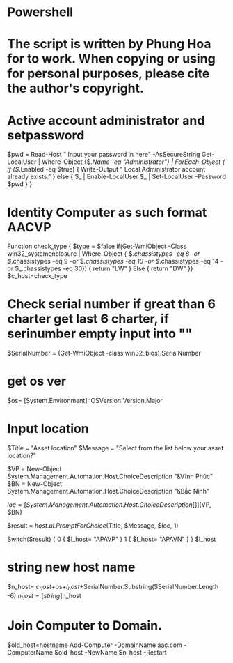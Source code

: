 # Powershell
# The script is written by Phung Hoa for to work. When copying or using for personal purposes, please cite the author's copyright.
# Active account administrator and setpassword  
$pwd = Read-Host " Input your password in here"  -AsSecureString
Get-LocalUser | Where-Object {$_.Name -eq "Administrator"} | ForEach-Object {
    if ($_.Enabled -eq $true) {
    Write-Output " Local Administrator account already exists."
    } else {
    $_ | Enable-LocalUser
    $_ | Set-LocalUser -Password $pwd
    }
}
# Identity Computer as such format AACVP 
Function check_type
{
    $type = $false
    if(Get-WmiObject -Class win32_systemenclosure | 
        Where-Object { $_.chassistypes -eq 8 -or $_.chassistypes -eq 9 -or $_.chassistypes -eq 10 -or $_.chassistypes -eq 14 -or $_.chassistypes -eq 30})
        {
        return "LW"
        }
        Else
        {
        return "DW"
        }}
$c_host=check_type
# Check serial number if great than 6 charter get last 6 charter, if serinumber empty input into "" 
$SerialNumber = (Get-WmiObject -class win32_bios).SerialNumber
# get os ver
$os= [System.Environment]::OSVersion.Version.Major
# Input location
$Title = "Asset location"
$Message = "Select from the list below your asset location?"

$VP = New-Object System.Management.Automation.Host.ChoiceDescription "&Vĩnh Phúc"
$BN = New-Object System.Management.Automation.Host.ChoiceDescription "&Bắc Ninh"

$loc = [System.Management.Automation.Host.ChoiceDescription[]]($VP, $BN)

$result = $host.ui.PromptForChoice($Title, $Message, $loc, 1)

Switch($result)
{
   0 {  $l_host= "APAVP" }
   1 { $l_host= "APAVN" }
}
$l_host
# string new host name
$n_host= $c_host+$os+$l_host+$SerialNumber.Substring($SerialNumber.Length -6)
$n_host=[string]$n_host
# Join Computer to Domain.
$old_host=hostname
Add-Computer -DomainName aac.com -ComputerName $old_host -NewName $n_host -Restart
